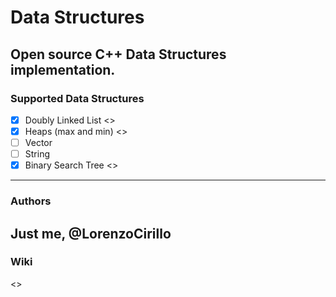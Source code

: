 # Data Structures
Open source C++ Data Structures implementation. 
-----------
### Supported Data Structures
- [x] Doubly Linked List <<To commit>>
- [x] Heaps (max and min) <<To commit>>
- [ ] Vector
- [ ] String
- [x] Binary Search Tree <<To commit>>
-----------
### Authors
Just me, @LorenzoCirillo 
-----------
### Wiki
<<Upcoming>>
